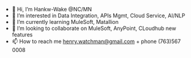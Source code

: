 - 👋 Hi, I’m Hankw-Wake @NC/MN
- 👀 I’m interested in Data Integration, APIs Mgmt, Cloud Service, AI/NLP
- 🌱 I’m currently learning MuleSoft, Matallion
- 💞️ I’m looking to collaborate on MuleSoft, AnyPoint, CLoudhub new features
- 📫 How to reach me henry.watchman@gmail.com + phone (763)567 0008

<!---
henryiwWake1023/henryiwWake1023 is a ✨ special ✨ repository because its `README.md` (this file) appears on your GitHub profile.
You can click the Preview link to take a look at your changes.
--->
